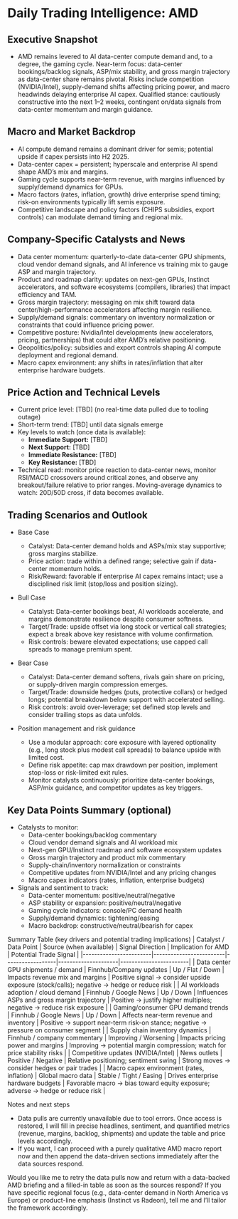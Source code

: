 # Daily Trading Intelligence: AMD

## Executive Snapshot
- AMD remains levered to AI data-center compute demand and, to a degree, the gaming cycle. Near-term focus: data-center bookings/backlog signals, ASP/mix stability, and gross margin trajectory as data-center share remains pivotal. Risks include competition (NVIDIA/Intel), supply-demand shifts affecting pricing power, and macro headwinds delaying enterprise AI capex. Qualified stance: cautiously constructive into the next 1–2 weeks, contingent on/data signals from data-center momentum and margin guidance.

## Macro and Market Backdrop
- AI compute demand remains a dominant driver for semis; potential upside if capex persists into H2 2025. 
- Data-center capex = persistent; hyperscale and enterprise AI spend shape AMD’s mix and margins.
- Gaming cycle supports near-term revenue, with margins influenced by supply/demand dynamics for GPUs.
- Macro factors (rates, inflation, growth) drive enterprise spend timing; risk-on environments typically lift semis exposure.
- Competitive landscape and policy factors (CHIPS subsidies, export controls) can modulate demand timing and regional mix.

## Company-Specific Catalysts and News
- Data center momentum: quarterly-to-date data-center GPU shipments, cloud vendor demand signals, and AI inference vs training mix to gauge ASP and margin trajectory.
- Product and roadmap clarity: updates on next-gen GPUs, Instinct accelerators, and software ecosystems (compilers, libraries) that impact efficiency and TAM.
- Gross margin trajectory: messaging on mix shift toward data center/high-performance accelerators affecting margin resilience.
- Supply/demand signals: commentary on inventory normalization or constraints that could influence pricing power.
- Competitive posture: Nvidia/Intel developments (new accelerators, pricing, partnerships) that could alter AMD’s relative positioning.
- Geopolitics/policy: subsidies and export controls shaping AI compute deployment and regional demand.
- Macro capex environment: any shifts in rates/inflation that alter enterprise hardware budgets.

## Price Action and Technical Levels
- Current price level: [TBD] (no real-time data pulled due to tooling outage)
- Short-term trend: [TBD] until data signals emerge
- Key levels to watch (once data is available):
  - **Immediate Support:** [TBD]
  - **Next Support:** [TBD]
  - **Immediate Resistance:** [TBD]
  - **Key Resistance:** [TBD]
- Technical read: monitor price reaction to data-center news, monitor RSI/MACD crossovers around critical zones, and observe any breakout/failure relative to prior ranges. Moving-average dynamics to watch: 20D/50D cross, if data becomes available.

## Trading Scenarios and Outlook
- Base Case
  - Catalyst: Data-center demand holds and ASPs/mix stay supportive; gross margins stabilize.
  - Price action: trade within a defined range; selective gain if data-center momentum holds.
  - Risk/Reward: favorable if enterprise AI capex remains intact; use a disciplined risk limit (stop/loss and position sizing).
- Bull Case
  - Catalyst: Data-center bookings beat, AI workloads accelerate, and margins demonstrate resilience despite consumer softness.
  - Target/Trade: upside offset via long stock or vertical call strategies; expect a break above key resistance with volume confirmation.
  - Risk controls: beware elevated expectations; use capped call spreads to manage premium spent.
- Bear Case
  - Catalyst: Data-center demand softens, rivals gain share on pricing, or supply-driven margin compression emerges.
  - Target/Trade: downside hedges (puts, protective collars) or hedged longs; potential breakdown below support with accelerated selling.
  - Risk controls: avoid over-leverage; set defined stop levels and consider trailing stops as data unfolds.

- Position management and risk guidance
  - Use a modular approach: core exposure with layered optionality (e.g., long stock plus modest call spreads) to balance upside with limited cost.
  - Define risk appetite: cap max drawdown per position, implement stop-loss or risk-limited exit rules.
  - Monitor catalysts continuously: prioritize data-center bookings, ASP/mix guidance, and competitor updates as key triggers.

## Key Data Points Summary (optional)
- Catalysts to monitor:
  - Data-center bookings/backlog commentary
  - Cloud vendor demand signals and AI workload mix
  - Next-gen GPU/Instinct roadmap and software ecosystem updates
  - Gross margin trajectory and product mix commentary
  - Supply-chain/inventory normalization or constraints
  - Competitive updates from NVIDIA/Intel and any pricing changes
  - Macro capex indicators (rates, inflation, enterprise budgets)
- Signals and sentiment to track:
  - Data-center momentum: positive/neutral/negative
  - ASP stability or expansion: positive/neutral/negative
  - Gaming cycle indicators: console/PC demand health
  - Supply/demand dynamics: tightening/easing
  - Macro backdrop: constructive/neutral/bearish for capex

Summary Table (key drivers and potential trading implications)
| Catalyst / Data Point | Source (when available) | Signal Direction | Implication for AMD | Potential Trade Signal |
|------------------------|-------------------------|------------------|---------------------|------------------------|
| Data center GPU shipments / demand | Finnhub/Company updates | Up / Flat / Down | Impacts revenue mix and margins | Positive signal → consider upside exposure (stock/calls); negative → hedge or reduce risk |
| AI workloads adoption / cloud demand | Finnhub / Google News | Up / Down | Influences ASPs and gross margin trajectory | Positive → justify higher multiples; negative → reduce risk exposure |
| Gaming/consumer GPU demand trends | Finnhub / Google News | Up / Down | Affects near-term revenue and inventory | Positive → support near-term risk-on stance; negative → pressure on consumer segment |
| Supply chain inventory dynamics | Finnhub / company commentary | Improving / Worsening | Impacts pricing power and margins | Improving → potential margin compression; watch for price stability risks |
| Competitive updates (NVIDIA/Intel) | News outlets | Positive / Negative | Relative positioning; sentiment swing | Strong moves → consider hedges or pair trades |
| Macro capex environment (rates, inflation) | Global macro data | Stable / Tight / Easing | Drives enterprise hardware budgets | Favorable macro → bias toward equity exposure; adverse → hedge or reduce risk |

Notes and next steps
- Data pulls are currently unavailable due to tool errors. Once access is restored, I will fill in precise headlines, sentiment, and quantified metrics (revenue, margins, backlog, shipments) and update the table and price levels accordingly.
- If you want, I can proceed with a purely qualitative AMD macro report now and then append the data-driven sections immediately after the data sources respond.

Would you like me to retry the data pulls now and return with a data-backed AMD briefing and a filled-in table as soon as the sources respond? If you have specific regional focus (e.g., data-center demand in North America vs Europe) or product-line emphasis (Instinct vs Radeon), tell me and I’ll tailor the framework accordingly.